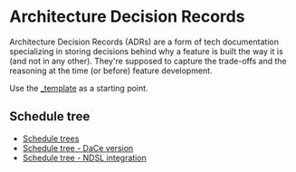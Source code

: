 # Architecture Decision Records

Architecture Decision Records (ADRs) are a form of tech documentation specializing in storing decisions behind why a feature is built the way it is (and not in any other). They're supposed to capture the trade-offs and the reasoning at the time (or before) feature development.

Use the [_template](./_template.md) as a starting point.

## Schedule tree

- [Schedule trees](./stree.md)
- [Schedule tree - DaCe version](./stree_dace-version.md)
- [Schedule tree - NDSL integration](./stree_ndsl-integration.md)
